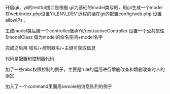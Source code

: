 开启gii，yii的restful接口是根据 gii为基础的model类写的，用gii生成一个model
在web/index.php设置Yii_ENV_DEV
远程的话在gii的配置config/web.php  设置allowIPs；

生成model类后建一个controller继承Yii/rest/activeController
设置一个公共属性$modelClass 值为model的命名空间+model名字

完成之后用 域名/+控制器名/+主键可获取信息

代码是配置和控制器代码

加了一些rabc权限控制的例子，主要是rule的运用进行增删改查和增删改查时人的限定

加入了一个command里面用swoole的消息队列的例子